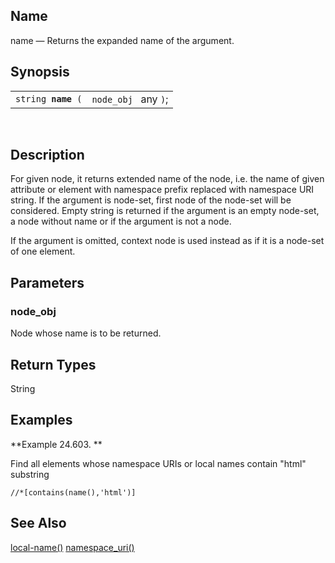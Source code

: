 <div id="xpf_name" class="refentry">

<div class="titlepage">

</div>

<div class="refnamediv">

## Name

name — Returns the expanded name of the argument.

</div>

<div class="refsynopsisdiv">

## Synopsis

<div id="xpf_syn_name" class="funcsynopsis">

|                         |                      |
|-------------------------|----------------------|
| `string `**`name`**` (` | `node_obj ` any `)`; |

<div class="funcprototype-spacer">

 

</div>

</div>

</div>

<div id="xpf_desc_name" class="refsect1">

## Description

For given node, it returns extended name of the node, i.e. the name of
given attribute or element with namespace prefix replaced with namespace
URI string. If the argument is node-set, first node of the node-set will
be considered. Empty string is returned if the argument is an empty
node-set, a node without name or if the argument is not a node.

If the argument is omitted, context node is used instead as if it is a
node-set of one element.

</div>

<div id="xpf_params_name" class="refsect1">

## Parameters

<div id="id128257" class="refsect2">

### node_obj

Node whose name is to be returned.

</div>

</div>

<div id="xpf_ret_name" class="refsect1">

## Return Types

String

</div>

<div id="xpf_examples_name" class="refsect1">

## Examples

<div id="xpf_ex_name" class="example">

**Example 24.603. **

<div class="example-contents">

Find all elements whose namespace URIs or local names contain "html"
substring

``` screen
//*[contains(name(),'html')]
```

</div>

</div>

  

</div>

<div id="xpf_seealso_name" class="refsect1">

## See Also

<a href="xpf_local_name.html" class="link"
title="local-name">local-name()</a>
<a href="xpf_namespace_uri.html" class="link"
title="namespace-uri">namespace_uri()</a>

</div>

</div>
